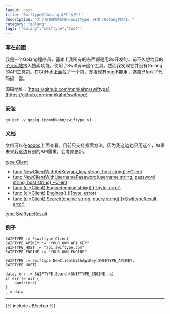 ```yaml
---
layout: post
title: "Swiftype的Golang API 发布！"
description: "为了给我的网站接入Swiftype，开发了Golang的API。"
category: "golang"
tags: ["Golang","swiftype","tool"]
---
```


### 写在前面

我是一个Golang程序员，基本上我所有的东西都是用Go开发的。前不久想给我的[个人网站](http://cyeam.com)接入搜索功能，使用了Swiftype这个工具。然而我发现它并没有Golang的API工具包。在GitHub上面找了一个包，却发现有bug不能用，遂自己fork了代码搞一套。

源码地址：[https://github.com/mnhkahn/swiftype](https://github.com/mnhkahn/swiftype)

### 安装

	go get -v gopkg.in/mnhkahn/swiftype.v1

### 文档

文档可以在[godoc](https://godoc.org/github.com/mnhkahn/swiftype)上面查看。目前只支持搜索方法，因为我这边也只用这个，如果未来我这边有别的API需求，会考虑更新。

[type Client](https://godoc.org/github.com/mnhkahn/swiftype#Client)

+ [func NewClientWithApiKey(api_key string, host string) *Client](https://godoc.org/github.com/mnhkahn/swiftype#NewClientWithApiKey)
+ [func NewClientWithUsernamePassword(username string, password string, host string) *Client](https://godoc.org/github.com/mnhkahn/swiftype#NewClientWithUsernamePassword)
+ [func (c *Client) Engine(engine string) ([]byte, error)](https://godoc.org/github.com/mnhkahn/swiftype#Client.Engine)
+ [func (c *Client) Engines() ([]byte, error)](https://godoc.org/github.com/mnhkahn/swiftype#Client.Engines)
+ [func (c *Client) Search(engine string, query string) (*SwiftypeResult, error)](https://godoc.org/github.com/mnhkahn/swiftype#Client.Search)

[type SwiftypeResult](https://godoc.org/github.com/mnhkahn/swiftype#SwiftypeResult)


### 例子

	SWIFTYPE := *swiftype.Client
	SWIFTYPE_APIKEY := "YOUR OWN API KEY"
	SWIFTYPE_HOST := "api.swiftype.com"
	SWIFTYPE_ENGINE := "YOUR OWN ENGINE"
	
	SWIFTYPE := swiftype.NewClientWithApiKey(SWIFTYPE_APIKEY, SWIFTYPE_HOST)
	
	data, err := SWIFTYPE.Search(SWIFTYPE_ENGINE, q)
	if err != nil {
	    panic(err)
	}
	_ = data




---

{% include JB/setup %}

